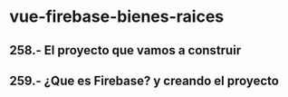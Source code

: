 # vue-firebase-bienes-raices
## 258.- El proyecto que vamos a construir
## 259.- ¿Que es Firebase? y creando el proyecto